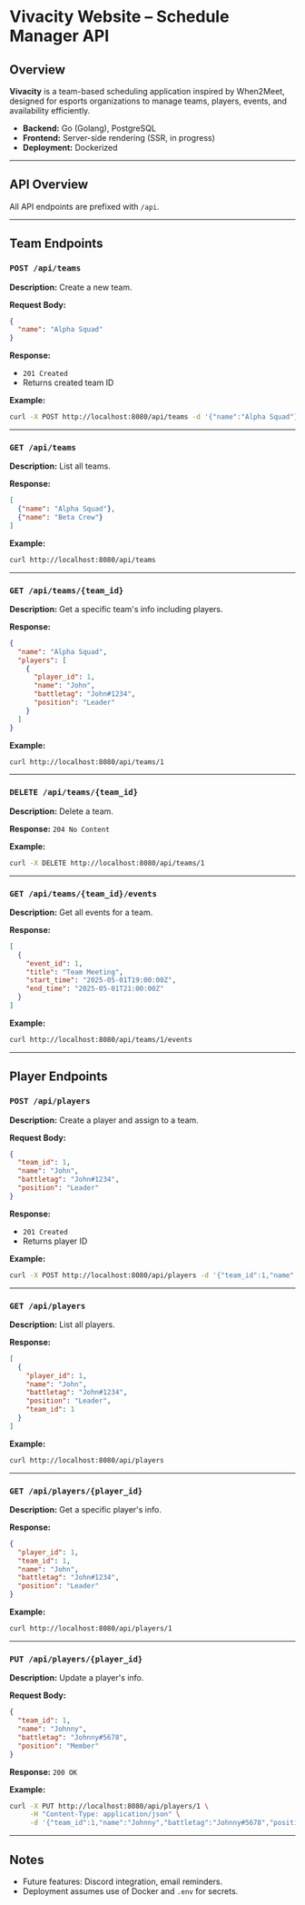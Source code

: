 # Vivacity Website – Schedule Manager API

## Overview

**Vivacity** is a team-based scheduling application inspired by When2Meet, designed for esports organizations to manage teams, players, events, and availability efficiently.

- **Backend:** Go (Golang), PostgreSQL
- **Frontend:** Server-side rendering (SSR, in progress)
- **Deployment:** Dockerized

---

## API Overview

All API endpoints are prefixed with `/api`.

---

## Team Endpoints

### `POST /api/teams`

**Description:** Create a new team.

**Request Body:**
```json
{
  "name": "Alpha Squad"
}
```

**Response:**
- `201 Created`
- Returns created team ID

**Example:**
```bash
curl -X POST http://localhost:8080/api/teams -d '{"name":"Alpha Squad"}'
```

---

### `GET /api/teams`

**Description:** List all teams.

**Response:**
```json
[
  {"name": "Alpha Squad"},
  {"name": "Beta Crew"}
]
```

**Example:**
```bash
curl http://localhost:8080/api/teams
```

---

### `GET /api/teams/{team_id}`

**Description:** Get a specific team's info including players.

**Response:**
```json
{
  "name": "Alpha Squad",
  "players": [
    {
      "player_id": 1,
      "name": "John",
      "battletag": "John#1234",
      "position": "Leader"
    }
  ]
}
```

**Example:**
```bash
curl http://localhost:8080/api/teams/1
```

---

### `DELETE /api/teams/{team_id}`

**Description:** Delete a team.

**Response:** `204 No Content`

**Example:**
```bash
curl -X DELETE http://localhost:8080/api/teams/1
```

---

### `GET /api/teams/{team_id}/events`

**Description:** Get all events for a team.

**Response:**
```json
[
  {
    "event_id": 1,
    "title": "Team Meeting",
    "start_time": "2025-05-01T19:00:00Z",
    "end_time": "2025-05-01T21:00:00Z"
  }
]
```

**Example:**
```bash
curl http://localhost:8080/api/teams/1/events
```

---

## Player Endpoints

### `POST /api/players`

**Description:** Create a player and assign to a team.

**Request Body:**
```json
{
  "team_id": 1,
  "name": "John",
  "battletag": "John#1234",
  "position": "Leader"
}
```

**Response:**
- `201 Created`
- Returns player ID

**Example:**
```bash
curl -X POST http://localhost:8080/api/players -d '{"team_id":1,"name":"John","battletag":"John#1234","position":"Leader"}'
```

---

### `GET /api/players`

**Description:** List all players.

**Response:**
```json
[
  {
    "player_id": 1,
    "name": "John",
    "battletag": "John#1234",
    "position": "Leader",
    "team_id": 1
  }
]
```

**Example:**
```bash
curl http://localhost:8080/api/players
```

---

### `GET /api/players/{player_id}`

**Description:** Get a specific player's info.

**Response:**
```json
{
  "player_id": 1,
  "team_id": 1,
  "name": "John",
  "battletag": "John#1234",
  "position": "Leader"
}
```

**Example:**
```bash
curl http://localhost:8080/api/players/1
```

---

### `PUT /api/players/{player_id}`

**Description:** Update a player's info.

**Request Body:**
```json
{
  "team_id": 1,
  "name": "Johnny",
  "battletag": "Johnny#5678",
  "position": "Member"
}
```

**Response:** `200 OK`

**Example:**
```bash
curl -X PUT http://localhost:8080/api/players/1 \
     -H "Content-Type: application/json" \
     -d '{"team_id":1,"name":"Johnny","battletag":"Johnny#5678","position":"Member"}'
```

---

## Notes

- Future features: Discord integration, email reminders.
- Deployment assumes use of Docker and `.env` for secrets.
